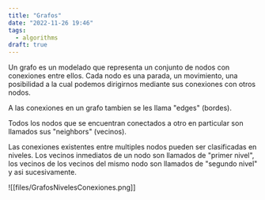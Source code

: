 ```yaml
---
title: "Grafos"
date: "2022-11-26 19:46"
tags: 
  - algorithms
draft: true
---
```

Un grafo es un modelado que representa un conjunto de nodos con conexiones entre ellos. Cada nodo es una parada, un movimiento, una posibilidad a la cual podemos dirigirnos mediante sus conexiones con otros nodos.

A las conexiones en un grafo tambien se les llama "edges" (bordes).

Todos los nodos que se encuentran conectados a otro en particular son llamados sus "neighbors" (vecinos).

Las conexiones existentes entre multiples nodos pueden ser clasificadas en niveles. Los vecinos inmediatos de un nodo son llamados de "primer nivel", los vecinos de los vecinos del mismo nodo son llamados de "segundo nivel" y asi sucesivamente.

![[files/GrafosNivelesConexiones.png]]

